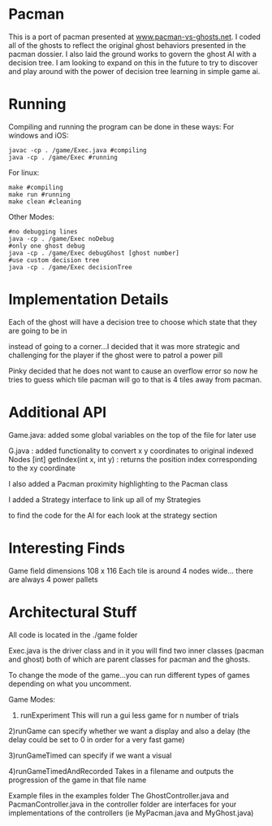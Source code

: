 Pacman
===
This is a port of pacman presented at www.pacman-vs-ghosts.net. I coded all of the ghosts to reflect the original ghost behaviors presented in the pacman dossier. I also laid the ground works to govern the ghost AI with a decision tree. I am looking to expand on this in the future to try to discover and play around with the power of decision tree learning in simple game ai.

Running
===
Compiling and running the program can be done in these ways:
For windows and iOS:
	
	javac -cp . /game/Exec.java #compiling
	java -cp . /game/Exec #running

For linux:
	
	make #compiling
	make run #running
	make clean #cleaning
	
Other Modes:

	#no debugging lines
	java -cp . /game/Exec noDebug
	#only one ghost debug
	java -cp . /game/Exec debugGhost [ghost number]
	#use custom decision tree
	java -cp . /game/Exec decisionTree 


Implementation Details
===

Each of the ghost will have a decision tree to choose which state that they are going to be in

instead of going to a corner...I decided that it was more strategic and challenging for the player if the ghost were to patrol a power pill

Pinky decided that he does not want to cause an overflow error so now he tries to guess which tile pacman will go to that is 4 tiles away from pacman.

Additional API
===
Game.java:
added some global variables on the top of the file for later use

G.java :
added functionality to convert x y coordinates to original indexed Nodes
[int] getIndex(int x, int y) : returns the position index corresponding to the xy coordinate

I also added a Pacman proximity highlighting to the Pacman class

I added a Strategy interface to link up all of my Strategies

to find the code for the AI for each look at the strategy section

Interesting Finds
===
Game field dimensions 108 x 116
Each tile is around 4 nodes wide...
there are always 4 power pallets

Architectural Stuff
===

All code is located in the ./game folder

Exec.java is the driver class and in it you will find two inner classes (pacman and ghost) both of which are parent classes for pacman and the ghosts.

To change the mode of the game...you can run different types of games depending on what you uncomment.

Game Modes:
1) runExperiment
This will run a gui less game for n number of trials

2)runGame
can specify whether we want a display and also a delay (the delay could be set to 0 in order for a very fast game)

3)runGameTimed
can specify if we want a visual

4)runGameTimedAndRecorded
Takes in a filename and outputs the progression of the game in that file name

Example files in the examples folder
The GhostController.java and PacmanController.java in the controller folder are interfaces for your implementations of the controllers (ie MyPacman.java and MyGhost.java)


